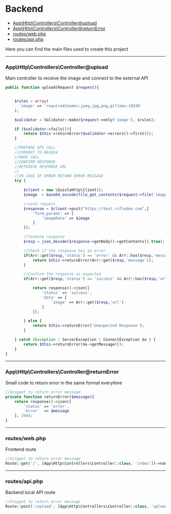 # Backend

- [App\Http\Controllers\Controller@upload](#section-1)
- [App\Http\Controllers\Controller@returnError](#section-2)
- [routes/web.php](#section-3)
- [routes/api.php](#section-4)


Here you can find the main files used to create this project

---

<a name="section-1"></a>
### App\Http\Controllers\Controller@upload
Main controller to receive the image and connect to the external API
```php
public function upload(Request $request){


    $rules = array(
      'image' => 'required|mimes:jpeg,jpg,png,gif|max:10240'
    );

    $validator = Validator::make($request->only('image'), $rules);

    if ($validator->fails()){
        return $this->returnError($validator->errors()->first());
    }

    //PREPARE API CALL
    //CONVERT TO BASE64
    //MAKE CALL
    //CONFIRM RESPONSE
    //RETRIEVE RESPONSE URL
    //
    //IN CASE OF ERROR RETURN ERROR MESSAGE
    try {

        $client = new \GuzzleHttp\Client();
        $image  = base64_encode(file_get_contents($request->file('image')->path()));

        //send request
        $response = $client->post("https://test.rxflodev.com",[
            'form_params' => [
                'imageData' => $image
            ]
        ]);

        //formate response
        $resp = json_decode($response->getBody()->getContents(),true);

        //Check if the response has an error
        if(Arr::get($resp,'status') == 'error' && Arr::has($resp,'message')){
            return $this->returnError(Arr::get($resp,'message'));
        }

        //Confirm the response as expected
        if(Arr::get($resp,'status') == 'success' && Arr::has($resp,'url')){

            return response()->json([
                'status' => 'success',
                'data' => [
                    'image' => Arr::get($resp,'url')
                ]
            ]);

        } else {
            return $this->returnError('Unexpected Response');
        }

    } catch (Exception | ServerException | ConnectException $e ) {
        return $this->returnError($e->getMessage());
    }
}
```

---
<a name="section-2"></a>
### App\Http\Controllers\Controller@returnError
Small code to return error in the same format everytime
```php
//Snippet to return error message
private function returnError($message){
    return response()->json([
        'status' => 'error',
        'error'  => $message
    ], 200);
}
```

---

<a name="section-3"></a>
### routes/web.php
Frontend route
```php
//Snippet to return error message
Route::get('/', [App\Http\Controllers\Controller::class, 'index'])->name('index');
```

---

<a name="section-4"></a>
### routes/api.php
Backend local API route
```php
//Snippet to return error message
Route::post('/upload', [App\Http\Controllers\Controller::class, 'upload']);
```